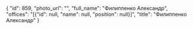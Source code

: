 {
    "id": 859,
    "photo_url": "",
    "full_name": "Филиппенко Александр",
    "offices": "[{\"id\": null, \"name\": null, \"position\": null}]",
    "title": "Филиппенко Александр"
}